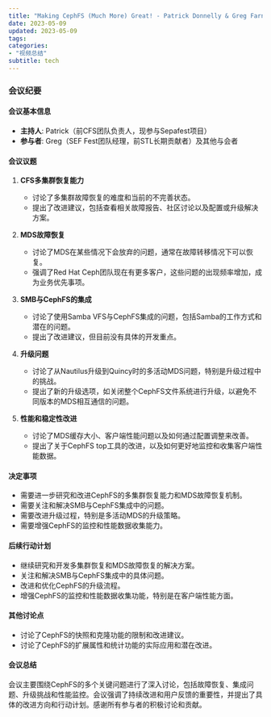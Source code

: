 ```yaml
---
title: "Making CephFS (Much More) Great! - Patrick Donnelly & Greg Farnum, IBM"
date: 2023-05-09
updated: 2023-05-09
tags:
categories:
- "视频总结"
subtitle: tech
---
```



### 会议纪要

#### 会议基本信息
- **主持人**: Patrick（前CFS团队负责人，现参与Sepafest项目）
- **参与者**: Greg（SEF Fest团队经理，前STL长期贡献者）及其他与会者

#### 会议议题
1. **CFS多集群恢复能力**
   - 讨论了多集群故障恢复的难度和当前的不完善状态。
   - 提出了改进建议，包括查看相关故障报告、社区讨论以及配置或升级解决方案。

2. **MDS故障恢复**
   - 讨论了MDS在某些情况下会放弃的问题，通常在故障转移情况下可以恢复。
   - 强调了Red Hat Ceph团队现在有更多客户，这些问题的出现频率增加，成为业务优先事项。

3. **SMB与CephFS的集成**
   - 讨论了使用Samba VFS与CephFS集成的问题，包括Samba的工作方式和潜在的问题。
   - 提出了改进建议，但目前没有具体的开发重点。

4. **升级问题**
   - 讨论了从Nautilus升级到Quincy时的多活动MDS问题，特别是升级过程中的挑战。
   - 提出了新的升级选项，如关闭整个CephFS文件系统进行升级，以避免不同版本的MDS相互通信的问题。

5. **性能和稳定性改进**
   - 讨论了MDS缓存大小、客户端性能问题以及如何通过配置调整来改善。
   - 提出了关于CephFS top工具的改进，以及如何更好地监控和收集客户端性能数据。

#### 决定事项
- 需要进一步研究和改进CephFS的多集群恢复能力和MDS故障恢复机制。
- 需要关注和解决SMB与CephFS集成中的问题。
- 需要改进升级过程，特别是多活动MDS的升级策略。
- 需要增强CephFS的监控和性能数据收集能力。

#### 后续行动计划
- 继续研究和开发多集群恢复和MDS故障恢复的解决方案。
- 关注和解决SMB与CephFS集成中的具体问题。
- 改进和优化CephFS的升级流程。
- 增强CephFS的监控和性能数据收集功能，特别是在客户端性能方面。

#### 其他讨论点
- 讨论了CephFS的快照和克隆功能的限制和改进建议。
- 讨论了CephFS的扩展属性和统计功能的实际应用和潜在改进。

#### 会议总结
会议主要围绕CephFS的多个关键问题进行了深入讨论，包括故障恢复、集成问题、升级挑战和性能监控。会议强调了持续改进和用户反馈的重要性，并提出了具体的改进方向和行动计划。感谢所有参与者的积极讨论和贡献。